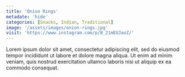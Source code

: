 ```yaml
---
title: 'Onion Rings'
metadate: 'hide'
categories: [Snacks, Indian, Traditional]
image: '/assets/images/onion-rings.jpg'
visit: 'https://www.instagram.com/p/B_21mEUJaoZ/'
---
```


Lorem ipsum dolor sit amet, consectetur adipiscing elit, sed do eiusmod tempor incididunt ut labore et dolore magna aliqua. Ut enim ad minim veniam, quis nostrud exercitation ullamco laboris nisi ut aliquip ex ea commodo consequat.
